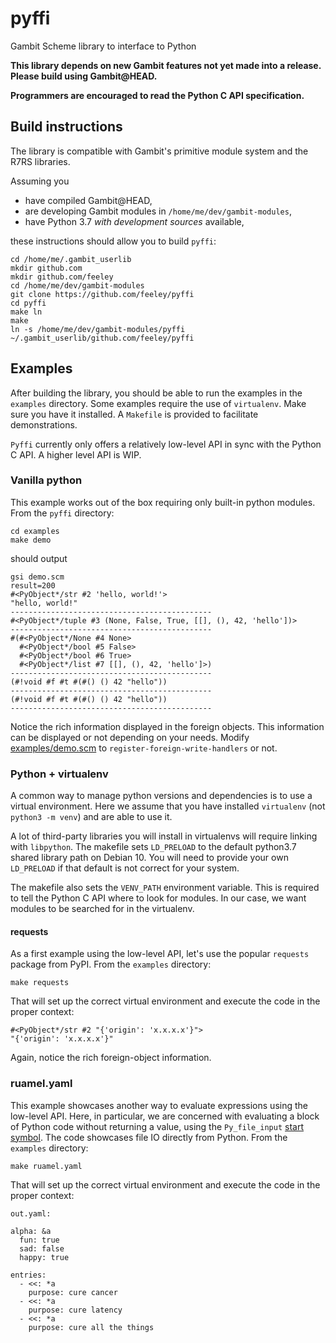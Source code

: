 # pyffi
Gambit Scheme library to interface to Python

**This library depends on new Gambit features not yet made into a release.
Please build using Gambit@HEAD.**

**Programmers are encouraged to read the Python C API specification.**

## Build instructions

The library is compatible with Gambit's primitive module system and the R7RS
libraries.

Assuming you
- have compiled Gambit@HEAD,
- are developing Gambit modules in `/home/me/dev/gambit-modules`,
- have Python 3.7 _with development sources_ available,

these instructions should allow you to build `pyffi`:

```
cd /home/me/.gambit_userlib
mkdir github.com
mkdir github.com/feeley
cd /home/me/dev/gambit-modules
git clone https://github.com/feeley/pyffi
cd pyffi
make ln
make
ln -s /home/me/dev/gambit-modules/pyffi ~/.gambit_userlib/github.com/feeley/pyffi
```

## Examples

After building the library, you should be able to run the examples in the
`examples` directory. Some examples require the use of `virtualenv`. Make sure
you have it installed. A `Makefile` is provided to facilitate demonstrations.

`Pyffi` currently only offers a relatively low-level API in sync with the Python
C API. A higher level API is WIP.

### Vanilla python

This example works out of the box requiring only built-in python modules. From
the `pyffi` directory:

```
cd examples
make demo
```

should output

```
gsi demo.scm
result=200
#<PyObject*/str #2 'hello, world!'>
"hello, world!"
---------------------------------------------
#<PyObject*/tuple #3 (None, False, True, [[], (), 42, 'hello'])>
---------------------------------------------
#(#<PyObject*/None #4 None>
  #<PyObject*/bool #5 False>
  #<PyObject*/bool #6 True>
  #<PyObject*/list #7 [[], (), 42, 'hello']>)
---------------------------------------------
(#!void #f #t #(#() () 42 "hello"))
---------------------------------------------
(#!void #f #t #(#() () 42 "hello"))
---------------------------------------------
```

Notice the rich information displayed in the foreign objects. This information
can be displayed or not depending on your needs. Modify
[examples/demo.scm](examples/demo.scm) to `register-foreign-write-handlers` or
not.

### Python + virtualenv

A common way to manage python versions and dependencies is to use a virtual
environment. Here we assume that you have installed `virtualenv` (not `python3
-m venv`) and are able to use it.

A lot of third-party libraries you will install in virtualenvs will require
linking with `libpython`. The makefile sets `LD_PRELOAD` to the default
python3.7 shared library path on Debian 10. You will need to provide your own
`LD_PRELOAD` if that default is not correct for your system.

The makefile also sets the `VENV_PATH` environment variable. This is required to
tell the Python C API where to look for modules. In our case, we want modules to
be searched for in the virtualenv.

#### requests

As a first example using the low-level API, let's use the popular `requests`
package from PyPI. From the `examples` directory:

```
make requests
```

That will set up the correct virtual environment and execute the code in the
proper context:

```
#<PyObject*/str #2 "{'origin': 'x.x.x.x'}">
"{'origin': 'x.x.x.x'}"
```

Again, notice the rich foreign-object information.

### ruamel.yaml

This example showcases another way to evaluate expressions using the low-level
API. Here, in particular, we are concerned with evaluating a block of Python
code without returning a value, using the `Py_file_input` [start
symbol](https://docs.python.org/3/c-api/veryhigh.html). The code showcases file
IO directly from Python. From the `examples` directory:

```
make ruamel.yaml
```

That will set up the correct virtual environment and execute the code in the
proper context:

```
out.yaml:

alpha: &a
  fun: true
  sad: false
  happy: true

entries:
  - <<: *a
    purpose: cure cancer
  - <<: *a
    purpose: cure latency
  - <<: *a
    purpose: cure all the things
```
